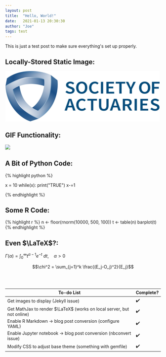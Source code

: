 ```yaml
---
layout: post
title:  "Hello, World!"
date:   2021-01-13 20:30:30
author: "Joe"
tags: test
---
```


This is just a test post to make sure everything's set up properly.

## Locally-Stored Static Image:

<img src = "/images/soa.jpg" width = "500">

## GIF Functionality:

![](https://media.giphy.com/media/bAplZhiLAsNnG/source.gif)

## A Bit of Python Code:

{% highlight python %}

x = 10
while(x):
    print("TRUE")
    x-=1

{% endhighlight %}

## Some R Code:

{% highlight r %}
n <- floor(rnorm(10000, 500, 100))
t <- table(n)
barplot(t)
{% endhighlight %}

## Even $\LaTeX$?:

$\Gamma(\alpha) = \int_0^\infty t^{\alpha-1}e^{-t} \ dt, \quad \alpha > 0$

$$\chi^2 = \sum_{j=1}^k \frac{(E_j-O_j)^2}{E_j}$$

<br><br>

| To-do List                                                             | Complete? |
| ---------------------------------------------------------------------- | --------- |
| Get images to display (Jekyll issue)                                   | ✔️        |
| Get MathJax to render $\LaTeX$ (works on local server, but not online) | ✔️        |
| Enable R Markdown -> blog post conversion (configure YAML)             | ✔️        |
| Enable Jupyter notebook -> blog post conversion (nbconvert issue)      | ✔️        |
| Modify CSS to adjust base theme (something with gemfile)               | ✔️        |
